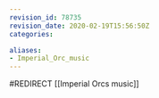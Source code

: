 ```yaml
---
revision_id: 78735
revision_date: 2020-02-19T15:56:50Z
categories:

aliases:
- Imperial_Orc_music
---
```


#REDIRECT [[Imperial Orcs music]]